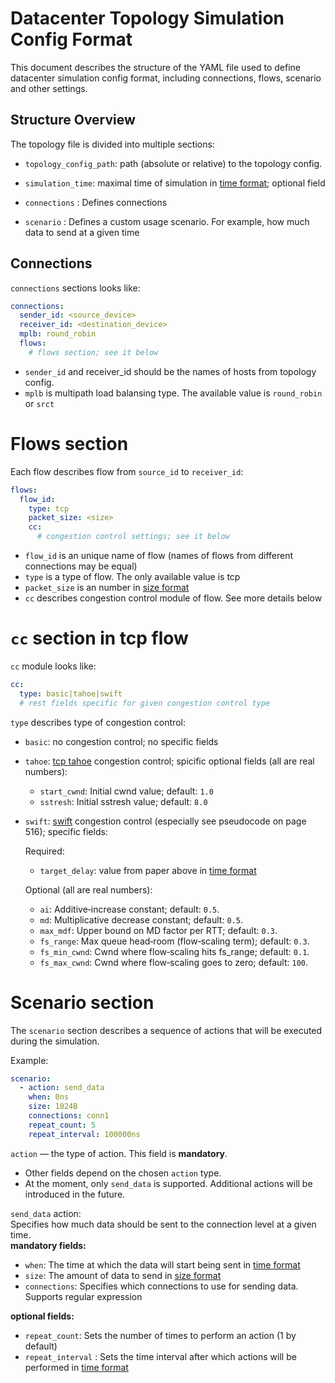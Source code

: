 # Datacenter Topology Simulation Config Format

This document describes the structure of the YAML file used to define datacenter simulation config format, including connections, flows, scenario and other settings.

## Structure Overview

The topology file is divided into multiple sections:

- `topology_config_path`: path (absolute or relative) to the topology config.

- `simulation_time`: maximal time of simulation in [time format](../README.md); optional field

- `connections` : Defines connections

- `scenario` : Defines a custom usage scenario. For example, how much data to send at a given time

## Connections

`connections` sections looks like:

```yaml
connections:
  sender_id: <source_device>
  receiver_id: <destination_device>
  mplb: round_robin
  flows:
    # flows section; see it below
```

- `sender_id` and receiver_id should be the names of hosts  from topology config.
- `mplb` is multipath load balansing type. The available value is `round_robin` or `srct`

# Flows section

Each flow describes flow from `source_id` to `receiver_id`:

```yaml
flows:
  flow_id:
    type: tcp
    packet_size: <size>
    cc:
      # congestion control settings; see it below
```

- `flow_id` is an unique name of flow (names of flows from different connections may be equal)
- `type` is a type of flow. The only available value is tcp
- `packet_size` is an number in [size format](../README.md)
- `cc` describes congestion control module of flow. See more details below

# `cc` section in tcp flow

`cc` module looks like:

```yaml
cc:
  type: basic|tahoe|swift
  # rest fields specific for given congestion control type
```

`type` describes type of congestion control:

- `basic`: no congestion control; no specific fields
- `tahoe`: [tcp tahoe](https://www.geeksforgeeks.org/computer-networks/tcp-tahoe-and-tcp-reno/) congestion control; spicific optional fields (all are real numbers):
  + `start_cwnd`: Initial cwnd value; default: `1.0`
  + `sstresh`: Initial sstresh value; default: `8.0`
- `swift`: [swift](https://2022-cs244.github.io/papers/L5-swift.pdf) congestion control (especially see pseudocode on page 516); specific fields:
  
  Required:
    + `target_delay`: value from paper above in [time format](../README.md)

  Optional (all are real numbers):
    + `ai`: Additive‑increase constant; default: `0.5`.
    + `md`: Multiplicative decrease constant; default: `0.5`.
    + `max_mdf`: Upper bound on MD factor per RTT; default: `0.3`.
    + `fs_range`: Max queue head‑room (flow‑scaling term); default: `0.3`.
    + `fs_min_cwnd`: Cwnd where flow‑scaling hits fs_range; default: `0.1`.
    + `fs_max_cwnd`: Cwnd where flow‑scaling goes to zero; default: `100`.

# Scenario section

The `scenario` section describes a sequence of actions that will be executed during the simulation.

Example:

```yaml
scenario:
  - action: send_data
    when: 0ns
    size: 1024B
    connections: conn1
    repeat_count: 5
    repeat_interval: 100000ns
```


`action` — the type of action. This field is **mandatory**.
- Other fields depend on the chosen `action` type.  
- At the moment, only `send_data` is supported. Additional actions will be introduced in the future.

`send_data` action:  
Specifies how much data should be sent to the connection level at a given time.  
**mandatory fields:**
- `when`: The time at which the data will start being sent in [time format](../README.md) 
- `size`: The amount of data to send in [size format](../README.md)
- `connections`: Specifies which connections to use for sending data. Supports regular expression

**optional fields:**
- `repeat_count`: Sets the number of times to perform an action (1 by default)
- `repeat_interval` : Sets the time interval after which actions will be performed in [time format](../README.md)